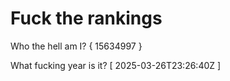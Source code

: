 # Fuck the rankings

Who the hell am I?
{ 15634997 }

What fucking year is it?
[ 2025-03-26T23:26:40Z ]
